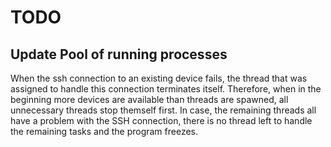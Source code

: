# TODO

## Update Pool of running processes

When the ssh connection to an existing device fails, the thread that was assigned to handle this connection terminates itself. Therefore, when in the beginning more devices are available than threads are spawned, all unnecessary threads stop themself first. In case, the remaining threads all have a problem with the SSH connection, there is no thread left to handle the remaining tasks and the program freezes.

